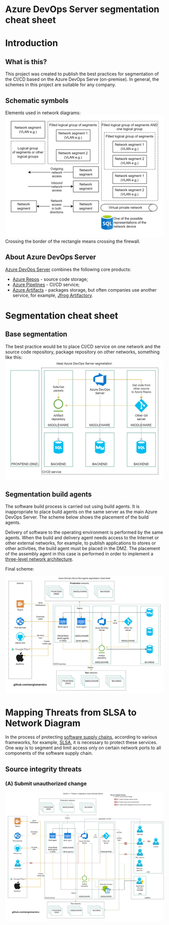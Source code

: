 # Azure DevOps Server segmentation cheat sheet
# Introduction
## What is this?
This project was created to publish the best practices for segmentation of the CI/CD based on the Azure DevOps Serve (on-premise). In general, the schemes in this project are suitable for any company.
## Schematic symbols
Elements used in network diagrams:<br/>
![Schematic symbols](https://github.com/sergiomarotco/Azure-DevOps-Server-segmentation-cheat-sheet/blob/main/Assets/Network_Segmentation_Cheat_Sheet_Schematic_symbols.drawio.png)<br/>
Crossing the border of the rectangle means crossing the firewall.
## About Azure DevOps Server
[Azure DevOps Server](https://azure.microsoft.com/services/devops/server/) combines the following core products:
- [Azure Repos](https://azure.microsoft.com/services/devops/repos/) - source code storage;
- [Azure Pipelines](https://azure.microsoft.com/services/devops/pipelines/) - CI/CD service;
- [Azure Artifacts](https://azure.microsoft.com/services/devops/artifacts/) - packages storage, but often companies use another service, for example, [Jfrog Artifactory](https://jfrog.com/artifactory/).

# Segmentation cheat sheet
## Base segmentation
The best practice would be to place CI/CD service on one network and the source code repository, package repository on other networks, something like this:
![base segmentation](https://raw.githubusercontent.com/sergiomarotco/Azure-DevOps-Server-segmentation-cheat-sheet/main/Assets/Azure-DevOps-Server-segmentation-cheat-sheet.Separate%20CiCd.jpg)
## Segmentation build agents
The software build process is carried out using build agents. It is inappropriate to place build agents on the same server as the main Azure DevOps Server. The scheme below shows the placement of the build agents.

Delivery of software to the operating environment is performed by the same agents. When the build and delivery agent needs access to the Internet or other external networks, for example, to publish applications to stores or other activities, the build agent must be placed in the DMZ. The placement of the assembly agent in this case is performed in order to implement a [three-level network architecture](https://github.com/sergiomarotco/OWASP-Network-segmentation-cheat-sheet#three-layer-network-architecture).

Final scheme:

![Segmentation build agents](https://raw.githubusercontent.com/sergiomarotco/Azure-DevOps-Server-segmentation-cheat-sheet/main/Assets/Azure-DevOps-Server-segmentation-cheat-sheet.BuildAgents.jpg)
# Mapping Threats from SLSA to Network Diagram
In the process of protecting [software supply chains](https://en.wikipedia.org/wiki/Software_supply_chain), according to various frameworks, for example, [SLSA](https://github.com/slsa-framework/slsa), it is necessary to protect these services. One way is to segment and limit access only on certain network ports to all components of the software supply chain.
## Source integrity threats
### (A) Submit unauthorized change
![Azure DevOps Server segmentation](https://raw.githubusercontent.com/sergiomarotco/Azure-DevOps-Server-segmentation-cheat-sheet/main/Assets/Azure-DevOps-Server-segmentation-cheat-sheet.%20SLSA.%20A.jpg)<br/>
